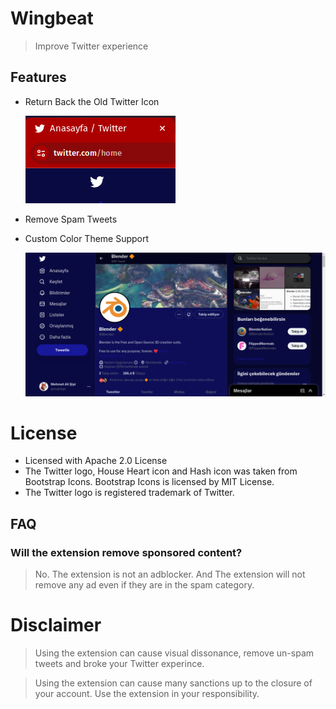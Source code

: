 # Wingbeat

> Improve Twitter experience

## Features

* Return Back the Old Twitter Icon

    !["Change Logo"](./assets/change_logo.png)
* Remove Spam Tweets
* Custom Color Theme Support

    !["Color Theme"](./assets/color_theme.png)

# License

* Licensed with Apache 2.0 License
* The Twitter logo, House Heart icon and Hash icon was taken from Bootstrap Icons. Bootstrap Icons is licensed by MIT License.
* The Twitter logo is registered trademark of Twitter.

## FAQ

### Will the extension remove sponsored content?

> No. The extension is not an adblocker. And The extension will not remove any ad even if they are in the spam category.

# Disclaimer

> Using the extension can cause visual dissonance, remove un-spam tweets and broke your Twitter experince.

> Using the extension can cause many sanctions up to the closure of your account. Use the extension in your responsibility.
